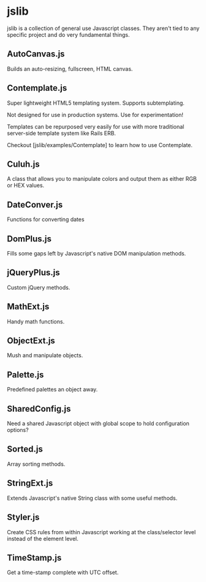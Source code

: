 # jslib
jslib is a collection of general use Javascript classes.
They aren't tied to any specific project and do very fundamental things.

## AutoCanvas.js
Builds an auto-resizing, fullscreen, HTML canvas.

## Contemplate.js
Super lightweight HTML5 templating system.
Supports subtemplating.

Not designed for use in production systems.
Use for experimentation!

Templates can be repurposed very easily for use with more traditional server-side template system like Rails ERB.

Checkout [jslib/examples/Contemplate] to learn how to use Contemplate.

## Culuh.js
A class that allows you to manipulate colors and output them as either RGB or HEX values.

## DateConver.js
Functions for converting dates

## DomPlus.js
Fills some gaps left by Javascript's native DOM manipulation methods.

## jQueryPlus.js
Custom jQuery methods.

## MathExt.js
Handy math functions.

## ObjectExt.js
Mush and manipulate objects.

## Palette.js
Predefined palettes an object away.

## SharedConfig.js
Need a shared Javascript object with global scope to hold configuration options?

## Sorted.js
Array sorting methods.

## StringExt.js
Extends Javascript's native String class with some useful methods.

## Styler.js
Create CSS rules from within Javascript working at the class/selector level instead of the element level.

## TimeStamp.js
Get a time-stamp complete with UTC offset.
